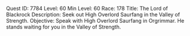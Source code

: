 Quest ID: 7784
Level: 60
Min Level: 60
Race: 178
Title: The Lord of Blackrock
Description: Seek out High Overlord Saurfang in the Valley of Strength.
Objective: Speak with High Overlord Saurfang in Orgrimmar. He stands waiting for you in the Valley of Strength.

